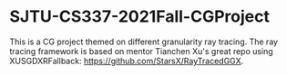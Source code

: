 # SJTU-CS337-2021Fall-CGProject
 This is a CG project themed on different granularity ray tracing.
 The ray tracing framework is based on mentor Tianchen Xu's great repo using XUSGDXRFallback: https://github.com/StarsX/RayTracedGGX.
